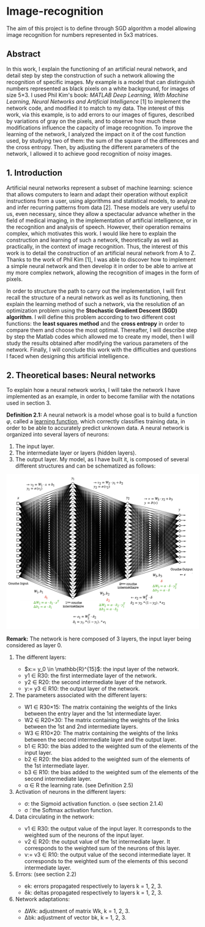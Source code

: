 # Image-recognition
The aim of this project is to define through SGD algorithm a model allowing image recognition for numbers represented in 5x3 matrices.

## Abstract
In this work, I explain the functioning of an artificial neural network, and detail step by step the construction of such a network allowing the recognition of specific images. 
My example is a model that can distinguish numbers represented as black pixels on a white background, for images of size 5×3. 
I used Phil Kim's book: *MATLAB Deep Learning, With Machine Learning, Neural Networks and Artificial Intelligence* [1] to implement the network code, and modified it to match to my data.
The interest of this work, via this example, is to add errors to our images of figures, described by variations of gray on the pixels, and to observe how much these modifications influence the capacity of image recognition. 
To improve the learning of the network, I analyzed the impact on it of the cost function used, by studying two of them: the sum of the square of the differences and the cross entropy. 
Then, by adjusting the different parameters of the network, I allowed it to achieve good recognition of noisy images.

## 1. Introduction
Artificial neural networks represent a subset of machine learning: science that allows computers to learn and adapt their operation without explicit instructions from a user, using algorithms and statistical models, to analyze and infer recurring patterns from data [2]. These models are very useful to us, even necessary, since they allow a spectacular advance whether in the field of medical imaging, in the implementation of artificial intelligence, or in the recognition and analysis of speech. However, their operation remains complex, which motivates this work. 
I would like here to explain the construction and learning of such a network, theoretically as well as practically, in the context of image recognition. Thus, the interest of this work is to detail the construction of an artificial neural network from A to Z. Thanks to the work of Phil Kim [1], I was able to discover how to implement a simple neural network and then develop it in order to be able to arrive at my more complex network, allowing the recognition of images in the form of pixels.


In order to structure the path to carry out the implementation, I will first recall the structure of a neural network as well as its functioning, then explain the learning method of such a network, via the resolution of an optimization problem using the **Stochastic Gradient Descent (SGD) algorithm**. I will define this problem according to two different cost functions: the **least squares method** and the **cross entropy** in order to compare them and choose the most optimal. Thereafter, I will describe step by step the Matlab codes which allowed me to create my model, then I will study the results obtained after modifying the various parameters of the network. Finally, I will conclude this work with the difficulties and questions I faced when designing this artificial intelligence.

## 2. Theoretical bases: Neural networks
To explain how a neural network works, I will take the network I have implemented as an example, in order to become familiar with the notations used in section 3.


**Definition 2.1:** A neural network is a model whose goal is to build a function *φ*, called a <ins>learning function</ins>, which correctly classifies training data, in order to be able to accurately predict unknown data.
A neural network is organized into several layers of neurons: 
1. The input layer.
2. The intermediate layer or layers (hidden layers).
3. The output layer.
My model, as I have built it, is composed of several different structures and can be schematized as follows:

![Representation of my neural network.](https://github.com/vsliki/Image-recognition/blob/main/NN.png)

**Remark:** The network is here composed of 3 layers, the input layer
being considered as layer 0.

<ol>
  <li>The different layers:</li>
   <ul> 
    <li>$x:= y_0 \in \mathbb{R}^{15}$: the input layer of the network.</li>
    <li>y1 ∈ R30: the first intermediate layer of the network.</li>
    <li>y2 ∈ R20: the second intermediate layer of the network.</li>
    <li>y:= y3 ∈ R10: the output layer of the network.</li>
   </ul>
  <li>The parameters associated with the different layers:</li>
    <ul>
      <li>W1 ∈ R30×15: The matrix containing the weights of the links between the entry layer and the 1st intermediate layer.</li>
      <li>W2 ∈ R20×30: The matrix containing the weights of the links between the 1st and 2nd intermediate layers.</li>
      <li>W3 ∈ R10×20: The matrix containing the weights of the links between the second intermediate layer and the output layer.</li>
      <li>b1 ∈ R30: the bias added to the weighted sum of the elements of the input layer.</li>
      <li>b2 ∈ R20: the bias added to the weighted sum of the elements of the 1st intermediate layer.</li>
      <li>b3 ∈ R10: the bias added to the weighted sum of the elements of the second intermediate layer.</li>
      <li>α ∈ R the learning rate. (see Definition 2.5)</li>
    </ul>
  <li>Activation of neurons in the different layers:</li>
    <ul>
      <li>σ: the Sigmoid activation function. o (see section 2.1.4) </li>
      <li>σ ̃: the Softmax activation function.</li>
     </ul>
  <li>Data circulating in the network:</li>
    <ul>
      <li>v1 ∈ R30: the output value of the input layer. It corresponds to the weighted sum of the neurons of the input layer.</li>
      <li>v2 ∈ R20: the output value of the 1st intermediate layer. It corresponds to the weighted sum of the neurons of this layer.</li>
      <li>v:= v3 ∈ R10: the output value of the second intermediate layer. It corresponds to the weighted sum of the elements of this second intermediate layer.</li>
    </ul>
  <li>Errors: (see section 2.2)</li>
    <ul>
      <li>ek: errors propagated respectively to layers k = 1, 2, 3. </li>
      <li>δk: deltas propagated respectively to layers k = 1, 2, 3.</li>
    </ul>
  <li>Network adaptations:</li>
  <ul>
    <li>∆Wk: adjustment of matrix Wk, k = 1, 2, 3. </li>
    <li>∆bk: adjustment of vector bk, k = 1, 2, 3.</li>
  </ul>
</ol>

